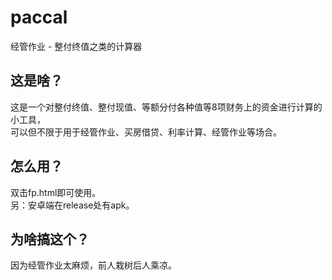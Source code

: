 # paccal
经管作业 - 整付终值之类的计算器

## 这是啥？

这是一个对整付终值、整付现值、等额分付各种值等8项财务上的资金进行计算的小工具，  
可以但不限于用于经管作业、买房借贷、利率计算、经管作业等场合。  

## 怎么用？

双击fp.html即可使用。  
另：安卓端在release处有apk。

## 为啥搞这个？

因为经管作业太麻烦，前人栽树后人乘凉。

